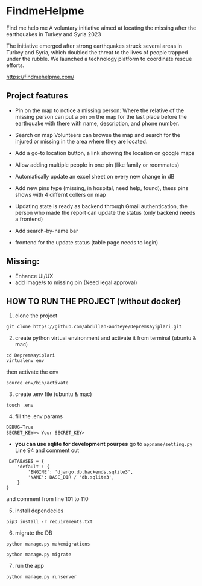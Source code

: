 # FindmeHelpme

Find me help me
A voluntary initiative aimed at locating the missing after the earthquakes in Turkey and Syria 2023

The initiative emerged after strong earthquakes struck several areas in Turkey and Syria, which doubled the threat to the lives of people trapped under the rubble. We launched a technology platform to coordinate rescue efforts.

https://findmehelpme.com/




## Project features

 - Pin on the map to notice a missing person:
Where the relative of the missing person can put a pin on the map for the last place before the earthquake with there with name, description, and phone number.

 - Search on map 
Volunteers can browse the map and search for the injured or missing in the area where they are located.

 - Add a go-to location button, a link showing the location on google maps 
 
 - Allow adding multiple people in one pin (like family or roommates)
 
 - Automatically update an excel sheet on every new change in dB
 
 - Add new pins type (missing, in hospital, need help, found), thess pins shows with 4 differnt collers on map
 
 - Updating state is ready as backend through Gmail authentication, the person who made the report can update the status (only backend needs a frontend)
 
 - Add search-by-name bar
 
 - frontend for the update status (table page needs to login)

## Missing:
 - Enhance UI/UX 
 - add image/s to missing pin (Need legal approval)
 
## HOW TO RUN THE PROJECT (without docker)
1. clone the project
```
git clone https://github.com/abdullah-audteye/DepremKayiplari.git
```
2. create python virtual environment and activate it from terminal (ubuntu & mac) 
```
cd DepremKayiplari
virtualenv env
```
then activate the env
```
source env/bin/activate
```
3. create .env file (ubuntu & mac) 
```
touch .env
```
4. fill the .env params
```
DEBUG=True
SECRET_KEY=< Your SECRET_KEY>
```
- **you can use sqlite for development pourpes**
 go to `appname/setting.py` Line 94 and comment out
 ```
  DATABASES = {
     'default': {
         'ENGINE': 'django.db.backends.sqlite3',
         'NAME': BASE_DIR / 'db.sqlite3',
     }
 }
```
 and comment from line 101 to 110
 
5. install dependecies 
```
pip3 install -r requirements.txt
```
6. migrate the DB
```
python manage.py makemigrations
```
```
python manage.py migrate
```
7. run the app 
```
python manage.py runserver
```

 
